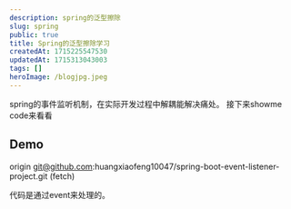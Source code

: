 ```yaml
---
description: spring的泛型擦除
slug: spring
public: true
title: Spring的泛型擦除学习
createdAt: 1715225547530
updatedAt: 1715313043003
tags: []
heroImage: /blogjpg.jpeg
---
```

spring的事件监听机制，在实际开发过程中解耦能解决痛处。
接下来showme code来看看
## Demo

origin  git@github.com:huangxiaofeng10047/spring-boot-event-listener-project.git (fetch)

代码是通过event来处理的。
